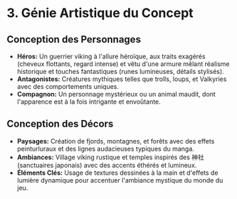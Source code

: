 # 3. Génie Artistique du Concept

## Conception des Personnages

- **Héros:** Un guerrier viking à l'allure héroïque, aux traits exagérés (cheveux flottants, regard intense) et vêtu d'une armure mêlant réalisme historique et touches fantastiques (runes lumineuses, détails stylisés).
- **Antagonistes:** Créatures mythiques telles que trolls, loups, et Valkyries avec des comportements uniques.
- **Compagnon:** Un personnage mystérieux ou un animal maudit, dont l'apparence est à la fois intrigante et envoûtante.

## Conception des Décors

- **Paysages:** Création de fjords, montagnes, et forêts avec des effets peinturluraux et des lignes audacieuses typiques du manga.
- **Ambiances:** Village viking rustique et temples inspirés des 神社 (sanctuaires japonais) avec des accents éthérés et lumineux.
- **Éléments Clés:** Usage de textures dessinées à la main et d'effets de lumière dynamique pour accentuer l'ambiance mystique du monde du jeu.
